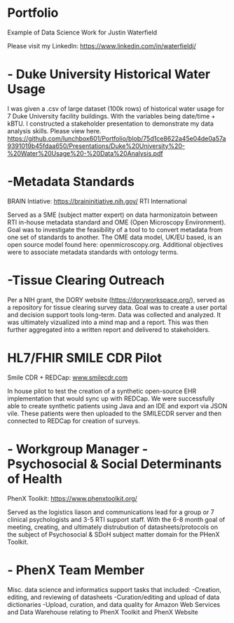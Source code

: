 # Portfolio
Example of Data Science Work for Justin Waterfield

Please visit my LinkedIn: https://www.linkedin.com/in/waterfieldj/

# - Duke University Historical Water Usage
I was given a .csv of large dataset (100k rows) of historical water usage for 7 Duke University facility buildings. With the variables being date/time + kBTU. I constructed a stakeholder presentation to demonstrate my data analysis skills.
Please view here. https://github.com/lunchbox601/Portfolio/blob/75d1ce8622a45e04de0a57a9391019b45fdaa650/Presentations/Duke%20University%20-%20Water%20Usage%20-%20Data%20Analysis.pdf

# -Metadata Standards
BRAIN Intiative: https://braininitiative.nih.gov/
RTI International

  Served as a SME (subject matter expert) on data harmonizatoin between RTI in-house metadata standard and OME (Open Microscopy Environment). Goal was to investigate the   feasibility of a tool to to convert metadata from one set of standards to another. The OME data model, UK/EU based, is an open source model found here: openmicroscopy.org. 
  Additional objectives were to associate metadata standards with ontology terms. 
  
# -Tissue Clearing Outreach
  Per a NIH grant, the DORY website (https://doryworkspace.org/), served as a repository for tissue clearing survey data. Goal was to create a user portal and decision support tools long-term. Data was collected and analyzed. It was ultimately vizualized into a mind map and a report. This was then further aggregated into a written report and delivered to stakeholders. 


# HL7/FHIR SMILE CDR Pilot
Smile CDR + REDCap: www.smilecdr.com

  In house pilot to test the creation of a synthetic open-source EHR implementation that would sync up with REDCap. We were successfully able to create synthetic patients using Java and an IDE and export via JSON vile. These patients were then uploaded to the SMILECDR server and then connected to REDCap for creation of surveys. 
  

# - Workgroup Manager - Psychosocial & Social Determinants of Health
PhenX Toolkit: https://www.phenxtoolkit.org/

  Served as the logistics liason and communications lead for a group or 7 clinical psychologists and 3-5 RTI support staff. With the 6-8 month goal of meeting, creating, and ultimately distrubution of datasheets/protocols on the subject of Psychosocial & SDoH subject matter domain for the PHenX Toolkit. 
  
# - PhenX Team Member
  Misc. data science and informatics support tasks that included:
  -Creation, editing, and reviewing of datasheets
  -Curation/editing and upload of data dictionaries
  -Upload, curation, and data quality for Amazon Web Services and Data Warehouse relating to PhenX Toolkit and PhenX Website
 
  
